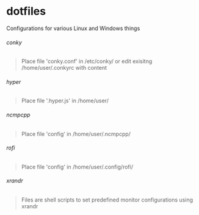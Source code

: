 # dotfiles
Configurations for various Linux and Windows things

###### conky
> Place file 'conky.conf' in /etc/conky/ or edit exisitng /home/user/.conkyrc with content

###### hyper
> Place file '.hyper.js' in /home/user/

###### ncmpcpp
> Place file 'config' in /home/user/.ncmpcpp/

###### rofi
> Place file 'config' in /home/user/.config/rofi/

###### xrandr
> Files are shell scripts to set predefined monitor configurations using xrandr
